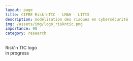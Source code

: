 ```yaml
---
layout: page
title: CIFRE Risk'nTIC - LMAH - LITIS
description: modélisation des risques en cybersécurité
img: /assets/img/logo_riskntic.png
importance: 90
category: research
---
```


<div class="row">
    <div class="col-sm mt-3 mt-md-0">
        <img class="img-fluid rounded z-depth-1" src="{{ '/assets/img/logo_riskntic.png' | relative_url }}" alt="" title="XTerM logo"/>
    </div>
</div>
<div class="caption">
    Risk'n TIC logo
</div>
in progress
